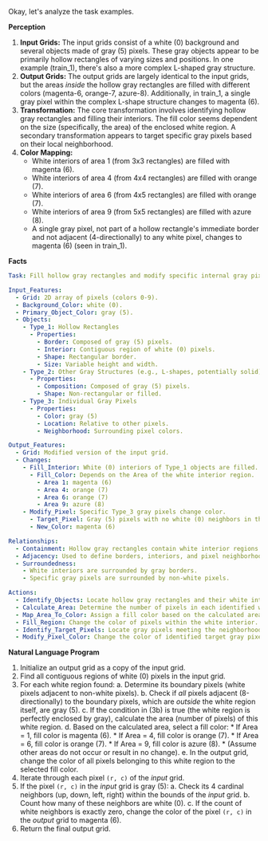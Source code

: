 Okay, let's analyze the task examples.

**Perception**

1.  **Input Grids:** The input grids consist of a white (0) background and several objects made of gray (5) pixels. These gray objects appear to be primarily hollow rectangles of varying sizes and positions. In one example (train_1), there's also a more complex L-shaped gray structure.
2.  **Output Grids:** The output grids are largely identical to the input grids, but the areas *inside* the hollow gray rectangles are filled with different colors (magenta-6, orange-7, azure-8). Additionally, in train_1, a single gray pixel within the complex L-shape structure changes to magenta (6).
3.  **Transformation:** The core transformation involves identifying hollow gray rectangles and filling their interiors. The fill color seems dependent on the size (specifically, the area) of the enclosed white region. A secondary transformation appears to target specific gray pixels based on their local neighborhood.
4.  **Color Mapping:**
    *   White interiors of area 1 (from 3x3 rectangles) are filled with magenta (6).
    *   White interiors of area 4 (from 4x4 rectangles) are filled with orange (7).
    *   White interiors of area 6 (from 4x5 rectangles) are filled with orange (7).
    *   White interiors of area 9 (from 5x5 rectangles) are filled with azure (8).
    *   A single gray pixel, not part of a hollow rectangle's immediate border and not adjacent (4-directionally) to any white pixel, changes to magenta (6) (seen in train_1).

**Facts**


```yaml
Task: Fill hollow gray rectangles and modify specific internal gray pixels.

Input_Features:
  - Grid: 2D array of pixels (colors 0-9).
  - Background_Color: white (0).
  - Primary_Object_Color: gray (5).
  - Objects:
    - Type_1: Hollow Rectangles
      - Properties:
        - Border: Composed of gray (5) pixels.
        - Interior: Contiguous region of white (0) pixels.
        - Shape: Rectangular border.
        - Size: Variable height and width.
    - Type_2: Other Gray Structures (e.g., L-shapes, potentially solid)
      - Properties:
        - Composition: Composed of gray (5) pixels.
        - Shape: Non-rectangular or filled.
    - Type_3: Individual Gray Pixels
      - Properties:
        - Color: gray (5)
        - Location: Relative to other pixels.
        - Neighborhood: Surrounding pixel colors.

Output_Features:
  - Grid: Modified version of the input grid.
  - Changes:
    - Fill_Interior: White (0) interiors of Type_1 objects are filled.
      - Fill_Color: Depends on the Area of the white interior region.
        - Area 1: magenta (6)
        - Area 4: orange (7)
        - Area 6: orange (7)
        - Area 9: azure (8)
    - Modify_Pixel: Specific Type_3 gray pixels change color.
      - Target_Pixel: Gray (5) pixels with no white (0) neighbors in the 4 cardinal directions (up, down, left, right).
      - New_Color: magenta (6)

Relationships:
  - Containment: Hollow gray rectangles contain white interior regions.
  - Adjacency: Used to define borders, interiors, and pixel neighborhoods.
  - Surroundedness:
    - White interiors are surrounded by gray borders.
    - Specific gray pixels are surrounded by non-white pixels.

Actions:
  - Identify_Objects: Locate hollow gray rectangles and their white interiors.
  - Calculate_Area: Determine the number of pixels in each identified white interior.
  - Map_Area_To_Color: Assign a fill color based on the calculated area.
  - Fill_Region: Change the color of pixels within the white interior.
  - Identify_Target_Pixels: Locate gray pixels meeting the neighborhood criteria.
  - Modify_Pixel_Color: Change the color of identified target gray pixels.
```


**Natural Language Program**

1.  Initialize an output grid as a copy of the input grid.
2.  Find all contiguous regions of white (0) pixels in the input grid.
3.  For each white region found:
    a.  Determine its boundary pixels (white pixels adjacent to non-white pixels).
    b.  Check if *all* pixels adjacent (8-directionally) to the boundary pixels, which are *outside* the white region itself, are gray (5).
    c.  If the condition in (3b) is true (the white region is perfectly enclosed by gray), calculate the area (number of pixels) of this white region.
    d.  Based on the calculated area, select a fill color:
        *   If Area = 1, fill color is magenta (6).
        *   If Area = 4, fill color is orange (7).
        *   If Area = 6, fill color is orange (7).
        *   If Area = 9, fill color is azure (8).
        *   (Assume other areas do not occur or result in no change).
    e.  In the output grid, change the color of all pixels belonging to this white region to the selected fill color.
4.  Iterate through each pixel `(r, c)` of the *input* grid.
5.  If the pixel `(r, c)` in the *input* grid is gray (5):
    a.  Check its 4 cardinal neighbors (up, down, left, right) within the bounds of the *input* grid.
    b.  Count how many of these neighbors are white (0).
    c.  If the count of white neighbors is exactly zero, change the color of the pixel `(r, c)` in the *output* grid to magenta (6).
6.  Return the final output grid.